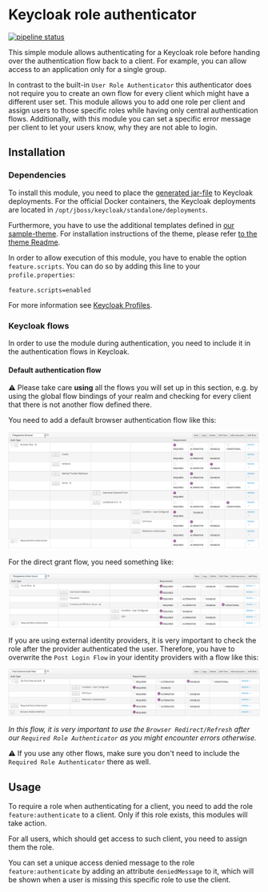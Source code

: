 # Keycloak role authenticator

[![pipeline status](https://rechenknecht.net/giz/keycloak/role-authenticator/badges/master/pipeline.svg)](https://rechenknecht.net/giz/keycloak/role-authenticator/-/commits/master)

This simple module allows authenticating for a Keycloak role before handing over the authentication flow back to a client. For example, you can allow access to an application only for a single group.

In contrast to the built-in `User Role Authenticator` this authenticator does not require you to create an own flow for every client which might have a different user set. This module allows you to add one role per client and assign users to those specific roles while having only central authentication flows. Additionally, with this module you can set a specific error message per client to let your users know, why they are not able to login.

## Installation

### Dependencies

To install this module, you need to place the [generated jar-file](https://rechenknecht.net/giz/keycloak/role-authenticator/-/jobs/artifacts/master/download?job=build-jar) to Keycloak deployments. For the official Docker containers, the Keycloak deployments are located in `/opt/jboss/keycloak/standalone/deployments`.

Furthermore, you have to use the additional templates defined in [our sample-theme](sample-theme). For installation instructions of the theme, please refer [to the theme Readme](sample-theme/Readme.md).

In order to allow execution of this module, you have to enable the option `feature.scripts`. You can do so by adding this line to your `profile.properties`:

```text
feature.scripts=enabled
```

For more information see [Keycloak Profiles](https://www.keycloak.org/docs/latest/server_installation/#profiles).

### Keycloak flows

In order to use the module during authentication, you need to include it in the authentication flows in Keycloak.

#### Default authentication flow

⚠ Please take care **using** all the flows you will set up in this section, e.g. by using the global flow bindings of your realm and checking for every client that there is not another flow defined there.

You need to add a default browser authentication flow like this:

![Default authentication flow, modified for the role-authenticator](docs/browser-auth-flow.png)

For the direct grant flow, you need something like:

![Direct grant flow](docs/direct-grant-flow.png)

If you are using external identity providers, it is very important to check the role after the provider authenticated the user. Therefore, you have to overwrite the `Post Login Flow` in your identity providers with a flow like this:

![Post login flow, needed for external Idp providers](docs/post-login-flow.png)

*In this flow, it is very important to use the `Browser Redirect/Refresh` after our `Required Role Authenticator` as you might encounter errors otherwise.*

⚠ If you use any other flows, make sure you don't need to include the `Required Role Authenticator` there as well.

## Usage

To require a role when authenticating for a client, you need to add the role `feature:authenticate` to a client. Only if this role exists, this modules will take action.

For all users, which should get access to such client, you need to assign them the role.

You can set a unique access denied message to the role `feature:authenticate` by adding an attribute `deniedMessage` to it, which will be shown when a user is missing this specific role to use the client.
